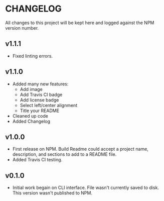 # CHANGELOG

All changes to this project will be kept here and logged against the NPM version number.

## v1.1.1

- Fixed linting errors.

## v1.1.0

- Added many new features:
  - Add image
  - Add Travis CI badge
  - Add license badge
  - Select left/center alignment
  - Title your README
- Cleaned up code
- Added Changelog

## v1.0.0

- First release on NPM. Build Readme could accept a project name, description, and sections to add to a README file. 
- Added Travis CI testing.

## v0.1.0

- Initial work begain on CLI interface. File wasn't currently saved to disk. This version wasn't published to NPM.
